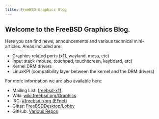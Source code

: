 ```yaml
---
title: FreeBSD Graphics Blog
---
```


## Welcome to the FreeBSD Graphics Blog.

Here you can find news, announcements and various technical mini-articles. Areas included are:
- Graphics related ports (x11, wayland, mesa, etc)
- Input stack (mouse, touchpad, touchscreen, keyboard, etc)
- Kernel DRM drivers
- LinuxKPI (compatibility layer between the kernel and the DRM drivers)

For more information we are also available here:
- Mailing List: [freebsd-x11](https://lists.freebsd.org/mailman/listinfo/freebsd-x11)
- Wiki: [wiki.freebsd.org/Graphics](https://wiki.freebsd.org/Graphics)
- IRC: [#freebsd-xorg (EFnet)](irc://irc.efnet.org/freebsd-xorg)
- Gitter: [FreeBSDDesktop/Lobby](https://gitter.im/FreeBSDDesktop/Lobby)
- GitHub: [Various Repos](https://github.com/FreebsdDesktop)
